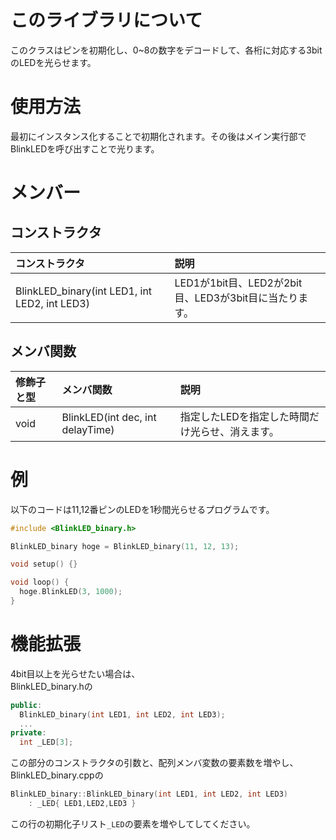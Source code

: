 # このライブラリについて
このクラスはピンを初期化し、0~8の数字をデコードして、各桁に対応する3bitのLEDを光らせます。

# 使用方法
最初にインスタンス化することで初期化されます。その後はメイン実行部でBlinkLEDを呼び出すことで光ります。  

# メンバー
## コンストラクタ
|コンストラクタ|説明|
|:------------|:--|
|BlinkLED_binary(int LED1, int LED2, int LED3)|LED1が1bit目、LED2が2bit目、LED3が3bit目に当たります。|

## メンバ関数
|修飾子と型|メンバ関数|説明|
|:--------|:--------|:---|
|void     |BlinkLED(int dec, int delayTime)|指定したLEDを指定した時間だけ光らせ、消えます。|

# 例
以下のコードは11,12番ピンのLEDを1秒間光らせるプログラムです。
```C++
#include <BlinkLED_binary.h>

BlinkLED_binary hoge = BlinkLED_binary(11, 12, 13);

void setup() {}

void loop() {
  hoge.BlinkLED(3, 1000);
}
```

# 機能拡張
4bit目以上を光らせたい場合は、  
BlinkLED_binary.hの
```C++
public:
  BlinkLED_binary(int LED1, int LED2, int LED3);
  ...
private:
  int _LED[3];
```
この部分のコンストラクタの引数と、配列メンバ変数の要素数を増やし、  
BlinkLED_binary.cppの
```C++
BlinkLED_binary::BlinkLED_binary(int LED1, int LED2, int LED3)
    : _LED{ LED1,LED2,LED3 }
```
この行の初期化子リスト```_LED```の要素を増やしてしてください。
